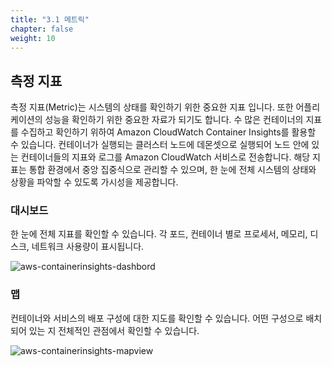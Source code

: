 ```yaml
---
title: "3.1 메트릭"
chapter: false
weight: 10
---
```


## 측정 지표

측정 지표(Metric)는 시스템의 상태를 확인하기 위한 중요한 지표 입니다. 또한 어플리케이션의 성능을 확인하기 위한 중요한 자료가 되기도 합니다. 수 많은 컨테이너의 지표를 수집하고 확인하기 위하여 Amazon CloudWatch Container Insights를 활용할 수 있습니다. 컨테이너가 실행되는 클러스터 노드에 데몬셋으로 실행되어 노드 안에 있는 컨테이너들의 지표와 로그를 Amazon CloudWatch 서비스로 전송합니다. 해당 지표는 통합 환경에서 중앙 집중식으로 관리할 수 있으며, 한 눈에 전체 시스템의 상태와 상황을 파악할 수 있도록 가시성을 제공합니다.

### 대시보드

한 눈에 전체 지표를 확인할 수 있습니다. 각 포드, 컨테이너 별로 프로세서, 메모리, 디스크, 네트워크 사용량이 표시됩니다.

![aws-containerinsights-dashbord](/images/aws/containerinsights-dashboard.png)

### 맵

컨테이너와 서비스의 배포 구성에 대한 지도를 확인할 수 있습니다. 어떤 구성으로 배치 되어 있는 지 전체적인 관점에서 확인할 수 있습니다.

![aws-containerinsights-mapview](/images/aws/containerinsights-mapview.png)